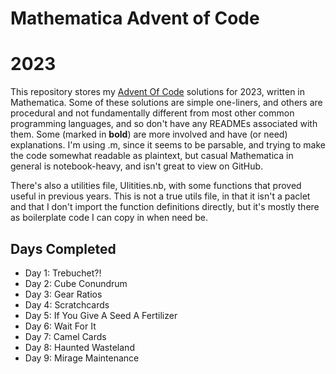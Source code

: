 # Mathematica Advent of Code
# 2023

This repository stores my [Advent Of Code](http://adventofcode.com/2023/) solutions for 2023, written in Mathematica.  Some of these solutions are simple one-liners, and others are procedural and not fundamentally different from most other common programming languages, and so don't have any READMEs associated with them.  Some (marked in **bold**) are more involved and have (or need) explanations.  I'm using .m, since it seems to be parsable, and trying to make the code somewhat readable as plaintext, but casual Mathematica in general is notebook-heavy, and isn't great to view on GitHub.

There's also a utilities file, Ulitities.nb, with some functions that proved useful in previous years.  This is not a true utils file, in that it isn't a paclet and that I don't import the function definitions directly, but it's mostly there as boilerplate code I can copy in when need be.

## Days Completed

* Day 1: Trebuchet?!
* Day 2: Cube Conundrum
* Day 3: Gear Ratios
* Day 4: Scratchcards
* Day 5: If You Give A Seed A Fertilizer
* Day 6: Wait For It
* Day 7: Camel Cards
* Day 8: Haunted Wasteland
* Day 9: Mirage Maintenance